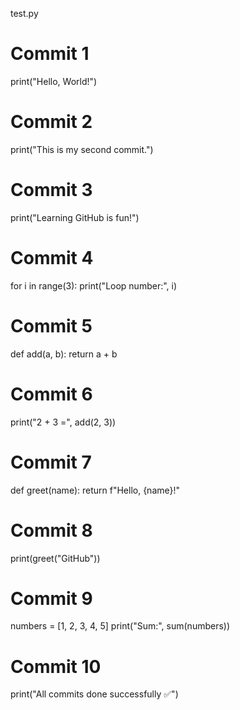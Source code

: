 test.py
# Commit 1
print("Hello, World!")
# Commit 2
print("This is my second commit.")
# Commit 3
print("Learning GitHub is fun!")
# Commit 4
for i in range(3):
    print("Loop number:", i)
# Commit 5
def add(a, b):
    return a + b
# Commit 6
print("2 + 3 =", add(2, 3))
# Commit 7
def greet(name):
    return f"Hello, {name}!"
# Commit 8
print(greet("GitHub"))
# Commit 9
numbers = [1, 2, 3, 4, 5]
print("Sum:", sum(numbers))
# Commit 10
print("All commits done successfully ✅")
